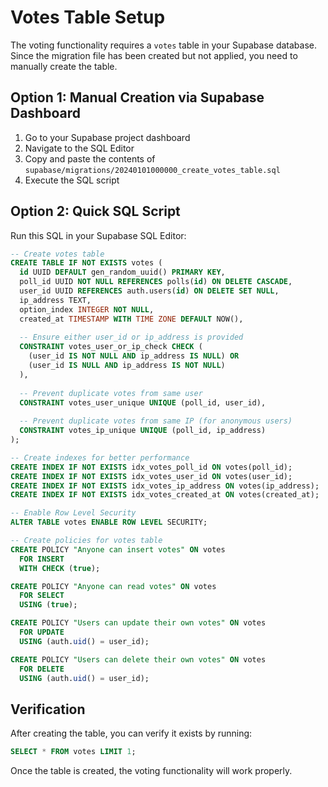 # Votes Table Setup

The voting functionality requires a `votes` table in your Supabase database. Since the migration file has been created but not applied, you need to manually create the table.

## Option 1: Manual Creation via Supabase Dashboard

1. Go to your Supabase project dashboard
2. Navigate to the SQL Editor
3. Copy and paste the contents of `supabase/migrations/20240101000000_create_votes_table.sql`
4. Execute the SQL script

## Option 2: Quick SQL Script

Run this SQL in your Supabase SQL Editor:

```sql
-- Create votes table
CREATE TABLE IF NOT EXISTS votes (
  id UUID DEFAULT gen_random_uuid() PRIMARY KEY,
  poll_id UUID NOT NULL REFERENCES polls(id) ON DELETE CASCADE,
  user_id UUID REFERENCES auth.users(id) ON DELETE SET NULL,
  ip_address TEXT,
  option_index INTEGER NOT NULL,
  created_at TIMESTAMP WITH TIME ZONE DEFAULT NOW(),
  
  -- Ensure either user_id or ip_address is provided
  CONSTRAINT votes_user_or_ip_check CHECK (
    (user_id IS NOT NULL AND ip_address IS NULL) OR 
    (user_id IS NULL AND ip_address IS NOT NULL)
  ),
  
  -- Prevent duplicate votes from same user
  CONSTRAINT votes_user_unique UNIQUE (poll_id, user_id),
  
  -- Prevent duplicate votes from same IP (for anonymous users)
  CONSTRAINT votes_ip_unique UNIQUE (poll_id, ip_address)
);

-- Create indexes for better performance
CREATE INDEX IF NOT EXISTS idx_votes_poll_id ON votes(poll_id);
CREATE INDEX IF NOT EXISTS idx_votes_user_id ON votes(user_id);
CREATE INDEX IF NOT EXISTS idx_votes_ip_address ON votes(ip_address);
CREATE INDEX IF NOT EXISTS idx_votes_created_at ON votes(created_at);

-- Enable Row Level Security
ALTER TABLE votes ENABLE ROW LEVEL SECURITY;

-- Create policies for votes table
CREATE POLICY "Anyone can insert votes" ON votes
  FOR INSERT
  WITH CHECK (true);

CREATE POLICY "Anyone can read votes" ON votes
  FOR SELECT
  USING (true);

CREATE POLICY "Users can update their own votes" ON votes
  FOR UPDATE
  USING (auth.uid() = user_id);

CREATE POLICY "Users can delete their own votes" ON votes
  FOR DELETE
  USING (auth.uid() = user_id);
```

## Verification

After creating the table, you can verify it exists by running:

```sql
SELECT * FROM votes LIMIT 1;
```

Once the table is created, the voting functionality will work properly.